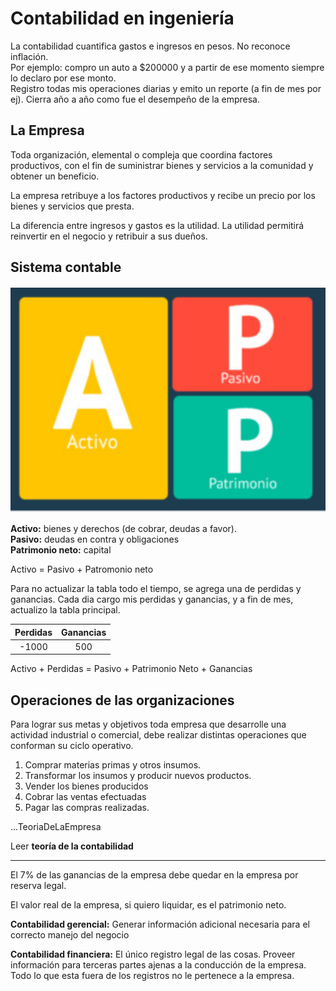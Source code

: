 # Contabilidad en ingeniería

La contabilidad cuantifica gastos e ingresos en pesos. No reconoce inflación.  
Por ejemplo: compro un auto a $200000 y a partir de ese momento siempre lo declaro por ese monto.  
Registro todas mis operaciones diarias y emito un reporte (a fin de mes por ej). Cierra año a año como fue el desempeño de la empresa.

## La Empresa

Toda organización, elemental o compleja que coordina factores productivos, con el fin de suministrar bienes y servicios a la comunidad y obtener un beneficio.

La empresa retribuye a los factores productivos y recibe un precio por los bienes y servicios que presta.

La diferencia entre ingresos y gastos es la utilidad. La utilidad permitirá reinvertir en el negocio y retribuir a sus dueños.

## Sistema contable

![Activo, Pasivo y patromonio neto](2019-03-11-16-39-48.png)

**Activo:** bienes y derechos (de cobrar, deudas a favor).  
**Pasivo:** deudas en contra y obligaciones  
**Patrimonio neto:** capital  

Activo = Pasivo + Patromonio neto

Para no actualizar la tabla todo el tiempo, se agrega una de perdidas y ganancias. Cada dia cargo mis perdidas y ganancias, y a fin de mes, actualizo la tabla principal.

| Perdidas | Ganancias |
| :------: | :-------: |
|  -1000   |    500    |

Activo + Perdidas = Pasivo + Patrimonio Neto + Ganancias

## Operaciones de las organizaciones

Para lograr sus metas y objetivos toda empresa que desarrolle una actividad industrial o comercial, debe realizar distintas operaciones que conforman su ciclo operativo.

1. Comprar materias primas y otros insumos.
2. Transformar los insumos y producir nuevos productos.
3. Vender los bienes producidos
4. Cobrar las ventas efectuadas
5. Pagar las compras realizadas.

...TeoriaDeLaEmpresa

Leer **teoría de la contabilidad**

---

El 7% de las ganancias de la empresa debe quedar en la empresa por reserva legal.

El valor real de la empresa, si quiero liquidar, es el patrimonio neto.

**Contabilidad gerencial:** Generar información adicional necesaria para el correcto manejo del negocio

**Contabilidad financiera:** El único registro legal de las cosas. Proveer información para terceras partes ajenas a la conducción de la empresa. Todo lo que esta fuera de los registros no le pertenece a la empresa.
